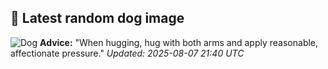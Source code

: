 ## 🐶 Latest random dog image
![Dog](https://images.dog.ceo/breeds/gaddi-indian/Gaddi.jpg)
**Advice:** "When hugging, hug with both arms and apply reasonable, affectionate pressure."
*Updated: 2025-08-07 21:40 UTC*
